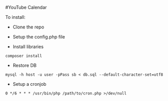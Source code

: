 #YouTube Calendar

To install:

* Clone the repo
* Setup the config.php file

* Install libraries
```
composer install
```

* Restore DB
```
mysql -h host -u user -pPass sb < db.sql --default-character-set=utf8
```


* Setup a cronjob
```
0 */6 * * * /usr/bin/php /path/to/cron.php >/dev/null
```


